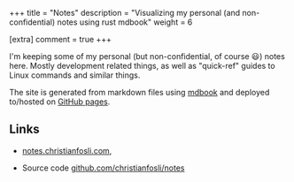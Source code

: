 +++
title = "Notes"
description = "Visualizing my personal (and non-confidential) notes using rust mdbook"
weight = 6

[extra]
comment = true
+++

I'm keeping some of my personal (but non-confidential, of course 😃) notes here.
Mostly development related things, as well as "quick-ref" guides to Linux commands and similar things.

The site is generated from markdown files using [mdbook](https://github.com/rust-lang/mdBook) and deployed to/hosted on [GitHub pages](https://pages.github.com/).

## Links

* [notes.christianfosli.com](https://notes.christianfosli.com),

* Source code [github.com/christianfosli/notes](https://github.com/christianfosli/notes)
